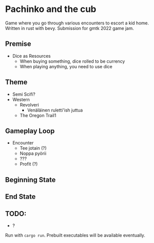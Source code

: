 # Pachinko and the cub

Game where you go through various encounters to escort a kid home. Written in rust with bevy. Submission for gmtk 2022 game jam.

## Premise
- Dice as Resources
  - When buying something, dice rolled to be currency
  - When playing anything, you need to use dice

## Theme
  - Semi Scifi?
  - Western
    - Revolveri
      - Venäläinen ruletti'ish juttua
    - The Oregon Trail1

## Gameplay Loop
  - Encounter
    - Tee jotain (?)
    - Noppa pyörii
    - ???
    - Profit (?)

## Beginning State


## End State


## TODO:
  - ?

Run with `cargo run`. Prebuilt executables will be available eventually.
